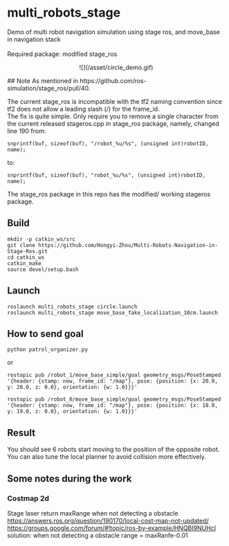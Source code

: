 # multi_robots_stage

Demo of multi robot navigation simulation using stage ros, and move_base in navigation stack <br>
<br>
Required package: modified stage_ros
<br>
<p align="center">
	![](/asset/circle_demo.gif)
</p>
## Note
As mentioned in https://github.com/ros-simulation/stage_ros/pull/40.

The current stage_ros is incompatible with the tf2 naming convention since tf2 does not allow a leading slash (/) for the frame_id. <br>
The fix is quite simple. Only require you to remove a single character from the current released stageros.cpp in stage_ros package, namely,
changed line 190 from:

	snprintf(buf, sizeof(buf), "/robot_%u/%s", (unsigned int)robotID, name);

to:

	snprintf(buf, sizeof(buf), "robot_%u/%s", (unsigned int)robotID, name);

The stage_ros package in this repo has the modified/ working stageros package. <br>

## Build
	mkdir -p catkin_ws/src
	git clone https://github.com/Hongyi-Zhou/Multi-Robots-Navigation-in-Stage-Ros.git
	cd catkin_ws
	catkin_make
	source devel/setup.bash

## Launch

	roslaunch multi_robots_stage circle.launch 
	roslaunch multi_robots_stage move_base_fake_localization_10cm.launch

## How to send goal
	
	python patrol_organizer.py 

or
	
	rostopic pub /robot_1/move_base_simple/goal geometry_msgs/PoseStamped '{header: {stamp: now, frame_id: "/map"}, pose: {position: {x: 20.0, y: 20.0, z: 0.0}, orientation: {w: 1.0}}}'

	rostopic pub /robot_0/move_base_simple/goal geometry_msgs/PoseStamped '{header: {stamp: now, frame_id: "/map"}, pose: {position: {x: 18.0, y: 19.0, z: 0.0}, orientation: {w: 1.0}}}'

## Result

You should see 6 robots start moving to the position of the opposite robot.<br>
You can also tune the local planner to avoid collision more effectively.

## Some notes during the work
### Costmap 2d
Stage laser return maxRange when not detecting a obstacle <br>
https://answers.ros.org/question/190170/local-cost-map-not-updated/ <br>
https://groups.google.com/forum/#!topic/ros-by-example/HNQBI9NUHcI <br>
solution: when not detecting a obstacle range = maxRanfe-0.01


